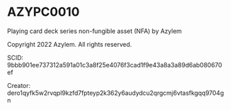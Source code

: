 # AZYPC0010
Playing card deck series non-fungible asset (NFA) by Azylem

Copyright 2022 Azylem. All rights reserved.

SCID: 9bbb901ee737312a591a01c3a8f25e4076f3cad1f9e43a8a3a89d6ab080670ef

Creator: dero1qyfk5w2rvqpl9kzfd7fpteyp2k362y6audydcu2qrgcmj6vtasfkgqq9704gn
